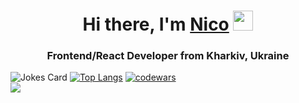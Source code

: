 <h1 align="center">Hi there, I'm <a href="#" target="_blank">Nico</a> 
<img src="https://github.com/blackcater/blackcater/raw/main/images/Hi.gif" height="32"/></h1>
<h3 align="center">Frontend/React Developer from Kharkiv, Ukraine</h3>

![Jokes Card](https://readme-jokes.vercel.app/api)
[![Top Langs](https://github-readme-stats.vercel.app/api/top-langs/?username=yeldynov&layout=compact)](https://github.com/yeldynov/github-readme-stats)
[![codewars](https://www.codewars.com/users/yeldynov%20/badges/small)](https://www.codewars.com/users/yeldynov%20)   
![](https://komarev.com/ghpvc/?username=yeldynov)



